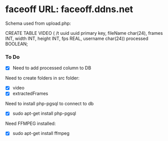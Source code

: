 # faceoff URL: faceoff.ddns.net

Schema used from upload.php:

CREATE TABLE VIDEO (
/t uuid uuid primary key,
  fileName char(24),
  frames INT,
  width INT,
  height INT,
  fps REAL,
  username char(24))
  processed BOOLEAN;

### To Do
- [x] Need to add processed column to DB

Need to create folders in src folder:
- [x] video
- [x] extractedFrames

Need to install php-pgsql to connect to db
- [x] sudo apt-get install php-pgsql

Need FFMPEG installed:
- [x] sudo apt-get install ffmpeg
